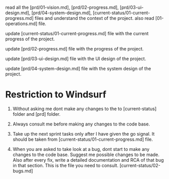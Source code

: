 read all the [prd/01-vision.md], [prd/02-progress.md], [prd/03-ui-design.md], [prd/04-system-design.md], [current-status/01-current-progress.md] files and understand the context of the project. also read [01-operations.md] file.

update [current-status/01-current-progress.md] file with the current progress of the project.

update [prd/02-progress.md] file with the progress of the project.

update [prd/03-ui-design.md] file with the UI design of the project.

update [prd/04-system-design.md] file with the system design of the project.




# Restriction to Windsurf
1. Without asking me dont make any changes to the to [current-status] folder and [prd] folder.
2. Always consult me before making any changes to the code base.

3. Take up the next sprint tasks only after I have given the go signal. It should be taken from [current-status/01-current-progress.md] file.

4. When you are asked to take look at a bug, dont start to make any changes to the code base. Suggest me possible changes to be made. Also after every fix, write a detailed documentation and RCA of that bug in that section. This is the file you need to consult. [current-status/02-bugs.md]